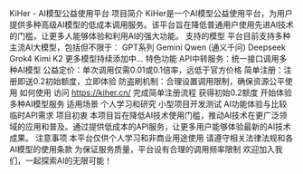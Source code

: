 KiHer - AI模型公益使用平台
项目简介
KiHer是一个AI模型公益使用平台，为用户提供多种高级AI模型的低成本调用服务。该平台旨在降低普通用户使用先进AI技术的门槛，让更多人能够体验和利用AI的强大功能。
支持的模型
平台目前支持多种主流AI大模型，包括但不限于：
GPT系列
Gemini
Qwen (通义千问)
Deepseek
Grok4
Kimi
K2
更多模型持续添加中...
特色功能
API中转服务：统一接口调用多种AI模型
公益定价：单次调用仅需0.01或0.1倍率，远低于官方价格
简单注册：注册即送0.2初始额度，立即体验
防盗刷机制：合理设置调用限制，确保资源公平使用
如何使用
访问 https://kiher.cn/
完成简单注册流程
获得初始0.2额度
开始体验多种AI模型服务
适用场景
个人学习和研究
小型项目开发测试
AI功能体验与比较
临时API需求
项目初衷
本项目旨在降低AI技术使用门槛，推动AI技术在更广泛领域的应用和普及。通过提供低成本的API服务，让更多用户能够体验最新的AI技术成果。
注意事项
本平台仅供个人学习和非商业用途使用
请遵守相关法律法规和各AI模型的使用条款
为保证服务质量，平台设有合理的调用频率限制
欢迎加入我们，一起探索AI的无限可能！
